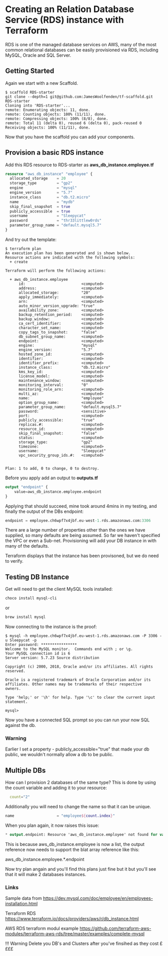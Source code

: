 # Creating an Relation Database Service (RDS) instance with Terraform

RDS is one of the managed database services on AWS, many of the most common relational databases can be easily provisioned via RDS, including MySQL, Oracle and SQL Server.

## Getting Started

Again we start with a new Scaffold.

```cli
$ scaffold RDS-starter
git clone --depth=1 git@github.com:JamesWoolfenden/tf-scaffold.git RDS-starter
Cloning into 'RDS-starter'...
remote: Enumerating objects: 11, done.
remote: Counting objects: 100% (11/11), done.
remote: Compressing objects: 100% (8/8), done.
remote: Total 11 (delta 0), reused 6 (delta 0), pack-reused 0
Receiving objects: 100% (11/11), done.
```

Now that you have the scaffold you can add your components.

## Provision a basic RDS instance

Add this RDS resource to RDS-starter as **aws_db_instance.employee.tf**

```terraform
resource "aws_db_instance" "employee" {
  allocated_storage    = 20
  storage_type         = "gp2"
  engine               = "mysql"
  engine_version       = "5.7"
  instance_class       = "db.t2.micro"
  name                 = "mydb"
  skip_final_snapshot  = true
  publicly_accessible  = true
  username             = "Sleepycat"
  password             = "thr33littlew0rds"
  parameter_group_name = "default.mysql5.7"
}
```

And try out the template:

```cli
$ terraform plan
An execution plan has been generated and is shown below.
Resource actions are indicated with the following symbols:
  + create

Terraform will perform the following actions:

  + aws_db_instance.employee
      id:                         <computed>
      address:                    <computed>
      allocated_storage:          "20"
      apply_immediately:          <computed>
      arn:                        <computed>
      auto_minor_version_upgrade: "true"
      availability_zone:          <computed>
      backup_retention_period:    <computed>
      backup_window:              <computed>
      ca_cert_identifier:         <computed>
      character_set_name:         <computed>
      copy_tags_to_snapshot:      "false"
      db_subnet_group_name:       <computed>
      endpoint:                   <computed>
      engine:                     "mysql"
      engine_version:             "5.7"
      hosted_zone_id:             <computed>
      identifier:                 <computed>
      identifier_prefix:          <computed>
      instance_class:             "db.t2.micro"
      kms_key_id:                 <computed>
      license_model:              <computed>
      maintenance_window:         <computed>
      monitoring_interval:        "0"
      monitoring_role_arn:        <computed>
      multi_az:                   <computed>
      name:                       "employee"
      option_group_name:          <computed>
      parameter_group_name:       "default.mysql5.7"
      password:                   <sensitive>
      port:                       <computed>
      publicly_accessible:        "true"
      replicas.#:                 <computed>
      resource_id:                <computed>
      skip_final_snapshot:        "false"
      status:                     <computed>
      storage_type:               "gp2"
      timezone:                   <computed>
      username:                   "Sleepycat"
      vpc_security_group_ids.#:   <computed>


Plan: 1 to add, 0 to change, 0 to destroy.
```

Before you apply add an output to **outputs.tf**

```terraform
output "endpoint" {
    value=aws_db_instance.employee.endpoint
}
```

Applying that should succeed, mine took around 4mins in my testing, and finally the output of the DBs endpoint:

```terraform
endpoint = employee.ch6wpf7x4jbf.eu-west-1.rds.amazonaws.com:3306
```

There are a large number of properties other than the ones we have supplied, so many defaults are being assumed. So far we haven't specified the VPC or even a Sub-net. Provisioning will add your DB instance in with many of the defaults.

Terraform displays that the instance has been provisoned, but we do need to verify.

## Testing DB Instance

Get will need to get the client MySQL tools installed:

```powershell
choco install mysql-cli
```

or

```Bash
brew install mysql
```

Now connecting to the instance is the proof:

```cli
$ mysql -h employee.ch6wpf7x4jbf.eu-west-1.rds.amazonaws.com -P 3306 -u Sleepycat -p
Enter password: ****************
Welcome to the MySQL monitor.  Commands end with ; or \g.
Your MySQL connection id is 6
Server version: 5.7.23 Source distribution

Copyright (c) 2000, 2018, Oracle and/or its affiliates. All rights reserved.

Oracle is a registered trademark of Oracle Corporation and/or its
affiliates. Other names may be trademarks of their respective
owners.

Type 'help;' or '\h' for help. Type '\c' to clear the current input statement.

mysql>
```

Now you have a connected SQL prompt so you can run your now SQL against the db.

### Warning

Earlier I set a property - publicly_accessible="true" that made your db public, we wouldn't normally allow a db to be public.

## Multiple DBs

How can I provision 2 databases of the same type?
This is done by using the count variable and adding it to your resource:

```terraform
  count="2"
```

Additionally you will need to change the name so that it can be unique.

```terraform
name                   = "employee${count.index}"
```

When you plan again, it now raises this issue:

```terraform
* output.endpoint: Resource 'aws_db_instance.employee' not found for variable 'aws_db_instance.employee.endpoint'
```

This is because aws_db_instance.employee is now a list, the output reference now needs to support the blat array reference like this:

aws_db_instance.employee.*.endpoint

Now try plan angain and you'll find this plans just fine but it but you'll see that it will make 2 databases instances.

### Links

Sample data from <https://dev.mysql.com/doc/employee/en/employees-installation.html>

Terraform RDS <https://www.terraform.io/docs/providers/aws/r/db_instance.html>

AWS RDS terraform modul example <https://github.com/terraform-aws-modules/terraform-aws-rds/tree/master/examples/complete-mysql>

!!! Warning
Delete you DB's and Clusters after you've finsihed as they cost ££££

